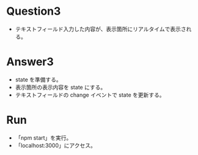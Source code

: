 # Question3

* テキストフィールド入力した内容が、表示箇所にリアルタイムで表示される。

# Answer3

* state を準備する。
* 表示箇所の表示内容を state にする。
* テキストフィールドの change イベントで state を更新する。

# Run

* 「npm start」を実行。
* 「localhost:3000」にアクセス。
